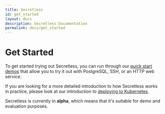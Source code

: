 ```yaml
---
title: Secretless
id: get_started
layout: docs
description: Secretless Documentation
permalink: docs/get_started
---
```


# Get Started

To get started trying out Secretless, you can run through our [quick start demos](/docs/get_started/quick_start)
that allow you to try it out with PostgreSQL, SSH, or an HTTP web service.

If you are looking for a more detailed introduction to how Secretless works in
practice, please look at our introduction to [deploying to Kubernetes](/docs/get_started/deploy_to_kubernetes).

Secretless is currently in **alpha**, which means that it's suitable for demo and evaluation
purposes.
